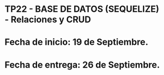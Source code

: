 # TP22 - BASE DE DATOS (SEQUELIZE)  -  Relaciones y CRUD
# Fecha de inicio: 19 de Septiembre.
# Fecha de entrega: 26 de Septiembre.


